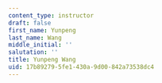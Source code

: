 ```yaml
---
content_type: instructor
draft: false
first_name: Yunpeng
last_name: Wang
middle_initial: ''
salutation: ''
title: Yunpeng Wang
uid: 17b89279-5fe1-430a-9d00-842a73538dc4
---
```

